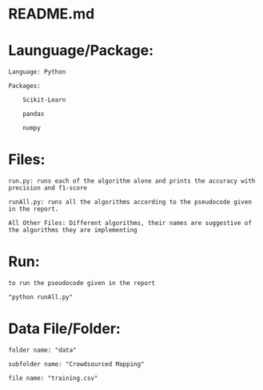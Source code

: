 # README.md

# Launguage/Package:

	Language: Python

	Packages:

		Scikit-Learn

		pandas

		numpy

# Files:

	run.py: runs each of the algorithm alone and prints the accuracy with precision and f1-score

	runAll.py: runs all the algorithms according to the pseudocode given in the report.

	All Other Files: Different algorithms, their names are suggestive of the algorithms they are implementing

# Run:

	to run the pseudocode given in the report

	"python runAll.py"


# Data File/Folder:

	folder name: "data"
	
	subfolder name: "Crowdsourced Mapping"

	file name: "training.csv"


